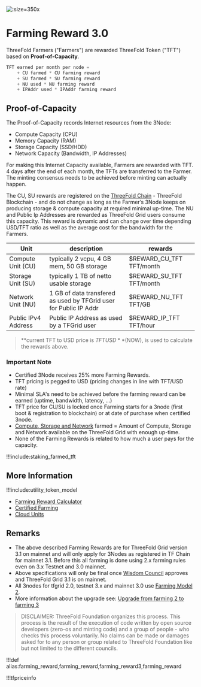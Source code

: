 ![](img/farming_reward.jpg ':size=350x')

# Farming Reward 3.0

ThreeFold Farmers ("Farmers") are rewarded ThreeFold Token ("TFT") based on **Proof-of-Capacity**.

```python
TFT earned per month per node = 
    + CU farmed * CU farming reward 
    + SU farmed * SU farming reward 
    + NU used * NU farming reward
    + IPAddr used * IPAddr farming reward

```

## Proof-of-Capacity
 
The Proof-of-Capacity records Internet resources from the 3Node: 
- Compute Capacity (CPU)
- Memory Capacity (RAM)
- Storage Capacity (SSD/HDD)
- Network Capacity (Bandwidth, IP Addresses)

For making this Internet Capacity available, Farmers are rewarded with TFT. 4 days after the end of each month, the TFTs are transferred to the Farmer. The minting consensus needs to be achieved before minting can actually happen.

The CU, SU rewards are registered on the [ThreeFold Chain](tfchain) - ThreeFold Blockchain - and do not change as long as the Farmer’s 3Node keeps on producing storage & compute capacity at required minimal up-time. The NU and Public Ip Addresses are rewarded as ThreeFold Grid users consume this capacity. This reward is dynamic and can change over time depending USD/TFT ratio as well as the average cost for the bandwidth for the Farmers.

| Unit                | description                                                       | rewards                  |
| ------------------- | ----------------------------------------------------------------- | ------------------------ |
| Compute Unit (CU)   | typically 2 vcpu, 4 GB mem, 50 GB storage                         | $REWARD_CU_TFT TFT/month |
| Storage Unit (SU)   | typically 1 TB of netto usable storage                            | $REWARD_SU_TFT TFT/month |
| Network Unit (NU)   | 1 GB of data transfered as used by TFGrid user for Public IP Addr | $REWARD_NU_TFT TFT/GB    |
| Public IPv4 Address | Public IP Address as used by a TFGrid user                        | $REWARD_IP_TFT TFT/hour  |

> **current TFT to USD price is $TFTUSD** ($NOW), is used to calculate the rewards above.

### Important Note

- Certified 3Node receives 25% more Farming Rewards.
- TFT pricing is pegged to USD (pricing changes in line with TFT/USD rate)
- Minimal SLA's need to be achieved before the farming reward can be earned (uptime, bandwidth, latency, ...) 
- TFT price for CU/SU is locked once Farming starts for a 3node (first boot & registration to blockchain) or at date of purchase when certified 3node.
- [Compute, Storage and Network](cloudunits) farmed  = Amount of Compute, Storage and Network available on the ThreeFold Grid with enough up-time.
- None of the Farming Rewards is related to how much a user pays for the capacity.

!!!include:staking_farmed_tft

## More Information

!!!include:utility_token_model

- [Farming Reward Calculator](farming_calculator)
- [Certified Farming](@certified_farming)
- [Cloud Units](cloudunits)

## Remarks

- The above described Farming Rewards are for ThreeFold Grid version 3.1 on mainnet and will only apply for 3Nodes as registered in TF Chain for mainnet 3.1. Before this all farming is done using 2.x farming rules even on 3.x Testnet and 3.0 mainnet.
- Above specifications will only be final once [Wisdom Council](wisdom_council) approves and ThreeFold Grid 3.1 is on mainnet.
- All 3nodes for tfgrid 2.0, testnet 3.x and mainnet 3.0 use [Farming Model 2](farming_reward2).
- More information about the upgrade see: [Upgrade from farming 2 to farming 3](farming_upgrade_2_3)


> DISCLAIMER: ThreeFold Foundation organizes this process. This process is the result of the execution of code written by open source developers (zero-os and minting code) and a group of people - who checks this process voluntarily. No claims can be made or damages asked for to any person or group related to ThreeFold Foundation like but not limited to the different councils.

!!!def alias:farming_reward,farming_reward,farming_reward3,farming_reward

!!!tfpriceinfo


